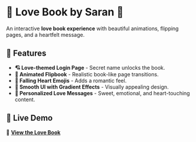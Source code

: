 # 💖 Love Book by Saran 💖

An interactive **love book experience** with beautiful animations, flipping pages, and a heartfelt message.

## 🌟 Features
- **💘 Love-themed Login Page** - Secret name unlocks the book.
- **📖 Animated Flipbook** - Realistic book-like page transitions.
- **💖 Falling Heart Emojis** - Adds a romantic feel.
- **🎨 Smooth UI with Gradient Effects** - Visually appealing design.
- **📜 Personalized Love Messages** - Sweet, emotional, and heart-touching content.

## 🚀 Live Demo
🔗 **[View the Love Book](https://karthiksaran018.github.io/love-book/)**
